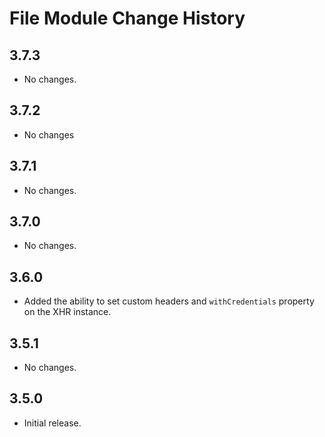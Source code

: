 File Module Change History
==========================

3.7.3
-----

* No changes.

3.7.2
-----

* No changes

3.7.1
-----

* No changes.

3.7.0
-----

* No changes.

3.6.0
-----
  * Added the ability to set custom headers and 
    `withCredentials` property on the XHR instance.

3.5.1
-----

  * No changes.

3.5.0
-----
  
  * Initial release.
